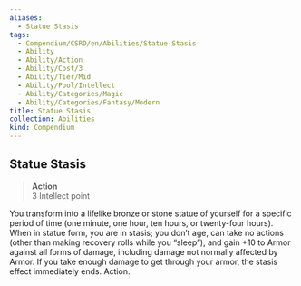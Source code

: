 ```yaml
---
aliases:
  - Statue Stasis
tags:
  - Compendium/CSRD/en/Abilities/Statue-Stasis
  - Ability
  - Ability/Action
  - Ability/Cost/3
  - Ability/Tier/Mid
  - Ability/Pool/Intellect
  - Ability/Categories/Magic
  - Ability/Categories/Fantasy/Modern
title: Statue Stasis
collection: Abilities
kind: Compendium
---
```

## Statue Stasis
>**Action**  
>3 Intellect point

You transform into a lifelike bronze or stone statue of yourself for a specific period of time (one minute, one hour, ten hours, or twenty-four hours). When in statue form, you are in stasis; you don’t age, can take no actions (other than making recovery rolls while you “sleep”), and gain +10 to Armor against all forms of damage, including damage not normally affected by Armor. If you take enough damage to get through your armor, the stasis effect immediately ends. Action.








